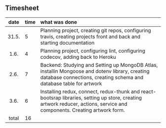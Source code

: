 ## Timesheet

| date  | time | what was done  |
| :----:|:-----| :-----|
| 31.5. | 5    | Planning project, creating git repos, configuring travis, creating projects front and back and starting documentation 
| 1.6.  | 4    | Planning project, configuring lint, configuring codecov, adding back to Heroku |
| 2.6.  | 7    | Backend: Studying and Setting up MongoDB Atlas, installin Mongoose and dotenv library, creating database connections, creating schema and database table for artwork |
| 3.6.  | 6    | Installing redux, connect, redux-thunk and react-bootsrap libraries, setting up store, creating artwork reducer, actions, service and components. Creating artwork form. |
| total |  16    |    |


